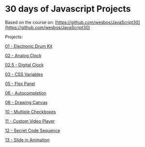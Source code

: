 # 30 days of Javascript Projects

Based on the course on: [https://github.com/wesbos/JavaScript30](https://github.com/wesbos/JavaScript30)

Projects:

[01 - Electronic Drum Kit](01%20-%20JavaScript%20Drum%20Kit/drum-kit.html)

[02 - Analog Clock](02%20-%20JS%20and%20CSS%20Clock/clock.html)

[02.5 - Digital Clock](02-5%20Digital%20Clock/index.html)

[03 - CSS Variables](03%20-%20CSS%20Variables/image.html)

[05 - Flex Panel](05%20-%20Flex%20Panel%20Gallery/flex-panel.html)

[06 - Autocompletion](06%20-%20Type%20Ahead/regexp.html)

[08 - Drawing Canvas](08%20-%20Fun%20with%20HTML5%20Canvas/canvas.html)

[10 - Multiple Checkboxes](10%20-%20Hold%20Shift%20and%20Check%20Checkboxes/checkboxes.html)

[11 - Custom Video Player](11%20-%20Custom%20Video%20Player/videoPlayer.html)

[12 - Secret Code Sequence](12%20-%20Key%20Sequence%20Detection/codeChecker.html)

[13 - Slide in Animation](13-13%20-%20Slide%20in%20on%20Scroll/index-START.html)
